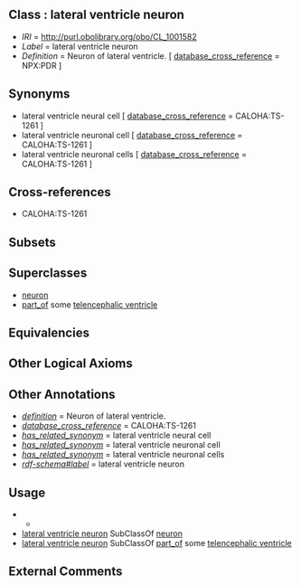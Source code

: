 
## Class : lateral ventricle neuron

 * *IRI* = http://purl.obolibrary.org/obo/CL_1001582
 * *Label* = lateral ventricle neuron
 * *Definition* = Neuron of lateral ventricle. [ [database_cross_reference](../../ef/oboInOwl#hasDbXref.md) = NPX:PDR ]

## Synonyms

 * lateral ventricle neural cell [ [database_cross_reference](../../ef/oboInOwl#hasDbXref.md) = CALOHA:TS-1261 ]
 * lateral ventricle neuronal cell [ [database_cross_reference](../../ef/oboInOwl#hasDbXref.md) = CALOHA:TS-1261 ]
 * lateral ventricle neuronal cells [ [database_cross_reference](../../ef/oboInOwl#hasDbXref.md) = CALOHA:TS-1261 ]

## Cross-references

 * CALOHA:TS-1261

## Subsets


## Superclasses

 * [neuron](../../CL/40/CL_0000540.md)
 * [part_of](../../BFO/50/BFO_0000050.md) some [telencephalic ventricle](../../UBERON/85/UBERON_0002285.md)

## Equivalencies


## Other Logical Axioms


## Other Annotations

 * *[definition](../../IAO/15/IAO_0000115.md)* = Neuron of lateral ventricle.
 * *[database_cross_reference](../../ef/oboInOwl#hasDbXref.md)* = CALOHA:TS-1261
 * *[has_related_synonym](../../ym/oboInOwl#hasRelatedSynonym.md)* = lateral ventricle neural cell
 * *[has_related_synonym](../../ym/oboInOwl#hasRelatedSynonym.md)* = lateral ventricle neuronal cell
 * *[has_related_synonym](../../ym/oboInOwl#hasRelatedSynonym.md)* = lateral ventricle neuronal cells
 * *[rdf-schema#label](../../el/rdf-schema#label.md)* = lateral ventricle neuron

## Usage

 * -
 * [lateral ventricle neuron](../../CL/82/CL_1001582.md) SubClassOf [neuron](../../CL/40/CL_0000540.md)
 * [lateral ventricle neuron](../../CL/82/CL_1001582.md) SubClassOf [part_of](../../BFO/50/BFO_0000050.md) some [telencephalic ventricle](../../UBERON/85/UBERON_0002285.md)

## External Comments

